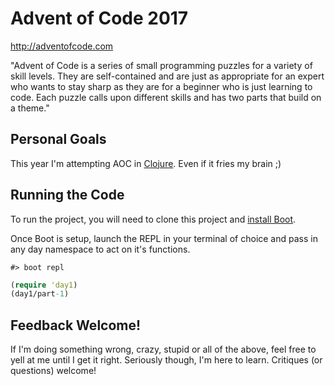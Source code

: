 # Advent of Code 2017

http://adventofcode.com

"Advent of Code is a series of small programming puzzles for a variety of skill levels. They are self-contained and are just as appropriate for an expert who wants to stay sharp as they are for a beginner who is just learning to code. Each puzzle calls upon different skills and has two parts that build on a theme."

## Personal Goals

This year I'm attempting AOC in [Clojure](https://clojure.org/). Even if it fries my brain ;)

## Running the Code

To run the project, you will need to clone this project and [install Boot](https://github.com/boot-clj/boot#install).

Once Boot is setup, launch the REPL in your terminal of choice and pass in any day namespace to act on it's functions.

```
#> boot repl
```

```clojure
(require 'day1)
(day1/part-1)
```

## Feedback Welcome!

If I'm doing something wrong, crazy, stupid or all of the above, feel free to yell at me until I get it right. Seriously though, I'm here to learn. Critiques (or questions) welcome!
